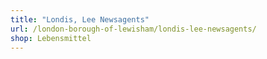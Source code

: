 ```yaml
---
title: "Londis, Lee Newsagents"
url: /london-borough-of-lewisham/londis-lee-newsagents/
shop: Lebensmittel
---
```

